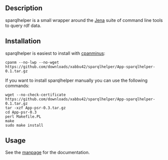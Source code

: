Description
-----------

sparqlhelper is a small wrapper around the
[Jena](http://incubator.apache.org/jena/) suite of command line tools
to query rdf data. 

Installation
------------

sparqlhelper is easiest to install with [cpanminus](http://search.cpan.org/~miyagawa/App-cpanminus-1.1006/lib/App/cpanminus.pm):

    cpanm --no-lwp --no-wget https://github.com/downloads/xabbu42/sparqlhelper/App-sparqlhelper-0.1.tar.gz

If you want to install sparqlhelper manually you can use the following commands:

    wget --no-check-certificate https://github.com/downloads/xabbu42/sparqlhelper/App-sparqlhelper-0.1.tar.gz
    tar -xzf App-psr-0.3.tar.gz
    cd App-psr-0.3
    perl Makefile.PL
    make
    sudo make install


Usage
-----

See the [manpage](http://github.com/xabbu42/sparqlhelper/blob/master/Manpage.md) for the documentation.
